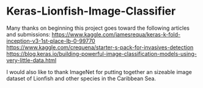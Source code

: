 # Keras-Lionfish-Image-Classifier

Many thanks on beginning this project goes toward the following articles and submissions:
https://www.kaggle.com/jamesrequa/keras-k-fold-inception-v3-1st-place-lb-0-99770
https://www.kaggle.com/crequena/starter-s-pack-for-invasives-detection
https://blog.keras.io/building-powerful-image-classification-models-using-very-little-data.html

 I would also like to thank ImageNet for putting together an sizeable image dataset of Lionfish and other species in the Caribbean Sea.
